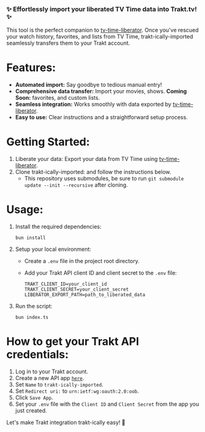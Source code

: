 ### ✨ Effortlessly import your liberated TV Time data into Trakt.tv! ✨

This tool is the perfect companion to [tv-time-liberator](https://github.com/Hobo-Ware/tv-time-liberator/). Once you've rescued your watch history, favorites, and lists from TV Time, trakt-ically-imported seamlessly transfers them to your Trakt account.

# Features:

- **Automated import:** Say goodbye to tedious manual entry!
- **Comprehensive data transfer:** Import your movies, shows. **Coming Soon:** favorites, and custom lists.
- **Seamless integration:** Works smoothly with data exported by [tv-time-liberator](https://github.com/Hobo-Ware/tv-time-liberator/).
- **Easy to use:** Clear instructions and a straightforward setup process.

# Getting Started:

1. Liberate your data: Export your data from TV Time using [tv-time-liberator](https://github.com/Hobo-Ware/tv-time-liberator/).
1. Clone trakt-ically-imported: and follow the instructions below.
    - This repository uses submodules, be sure to run `git submodule update --init --recursive` after cloning.

# Usage:

1. Install the required dependencies:

    `bun install`

1. Setup your local environment:

    - Create a `.env` file in the project root directory.
    - Add your Trakt API client ID and client secret to the `.env` file:

        ```
        TRAKT_CLIENT_ID=your_client_id
        TRAKT_CLIENT_SECRET=your_client_secret
        LIBERATOR_EXPORT_PATH=path_to_liberated_data
        ```
        
1. Run the script:

    `bun index.ts`

# How to get your Trakt API credentials:

1. Log in to your Trakt account.
1. Create a new API app [`here`](https://trakt.tv/oauth/applications/new).
1. Set `Name` to `trakt-ically-imported`.
1. Set `Redirect uri:` to `urn:ietf:wg:oauth:2.0:oob`.
1. Click `Save App`.
1. Set your `.env` file with the `Client ID` and `Client Secret` from the app you just created.

Let's make Trakt integration trakt-ically easy! 🚀